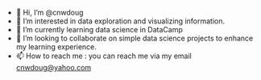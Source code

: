 - 👋 Hi, I’m @cnwdoug
- 👀 I’m interested in data exploration and visualizing information.
- 🌱 I’m currently learning data science in DataCamp
- 💞️ I’m looking to collaborate on simple data science projects to enhance my learning experience.
- 📫 How to reach me : you can reach me via my email cnwdoug@yahoo.com

<!---
cnwdoug/cnwdoug is a ✨ special ✨ repository because its `README.md` (this file) appears on your GitHub profile.
You can click the Preview link to take a look at your changes.
--->
